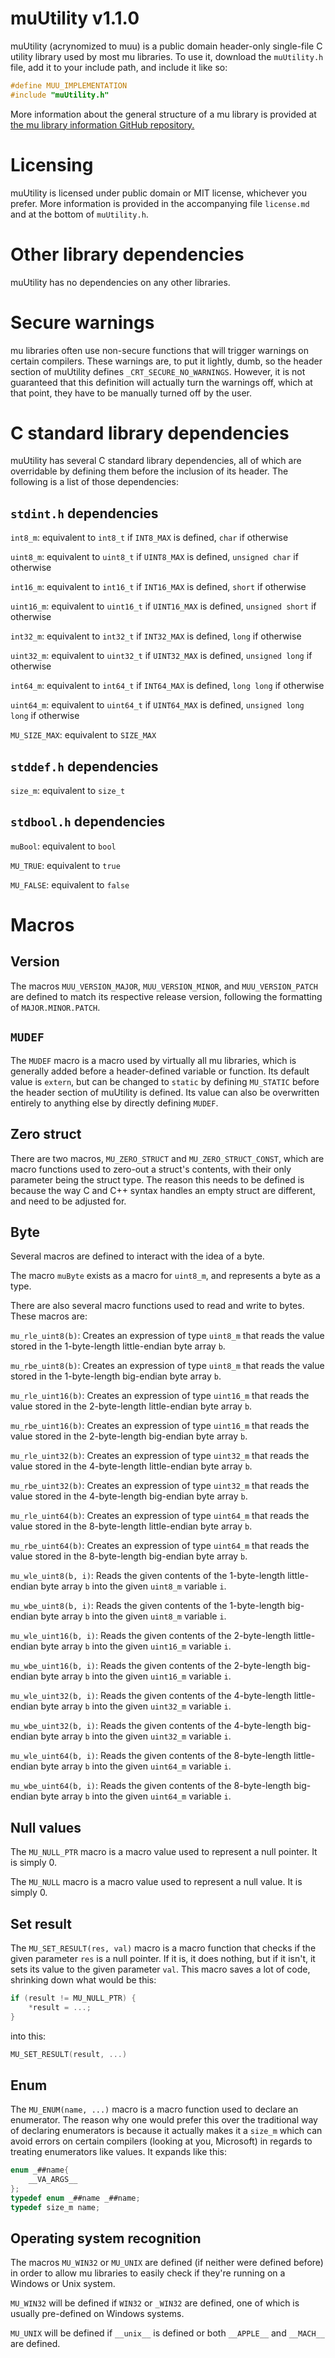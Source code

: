 
# muUtility v1.1.0

muUtility (acrynomized to muu) is a public domain header-only single-file C utility library used by most mu libraries. To use it, download the `muUtility.h` file, add it to your include path, and include it like so:

```c
#define MUU_IMPLEMENTATION
#include "muUtility.h"
```

More information about the general structure of a mu library is provided at [the mu library information GitHub repository.](https://github.com/Muukid/mu-library-information)

# Licensing

muUtility is licensed under public domain or MIT license, whichever you prefer. More information is provided in the accompanying file `license.md` and at the bottom of `muUtility.h`.

# Other library dependencies

muUtility has no dependencies on any other libraries.


# Secure warnings

mu libraries often use non-secure functions that will trigger warnings on certain compilers. These warnings are, to put it lightly, dumb, so the header section of muUtility defines `_CRT_SECURE_NO_WARNINGS`. However, it is not guaranteed that this definition will actually turn the warnings off, which at that point, they have to be manually turned off by the user.

# C standard library dependencies

muUtility has several C standard library dependencies, all of which are overridable by defining them before the inclusion of its header. The following is a list of those dependencies:

## `stdint.h` dependencies

`int8_m`: equivalent to `int8_t` if `INT8_MAX` is defined, `char` if otherwise

`uint8_m`: equivalent to `uint8_t` if `UINT8_MAX` is defined, `unsigned char` if otherwise

`int16_m`: equivalent to `int16_t` if `INT16_MAX` is defined, `short` if otherwise

`uint16_m`: equivalent to `uint16_t` if `UINT16_MAX` is defined, `unsigned short` if otherwise

`int32_m`: equivalent to `int32_t` if `INT32_MAX` is defined, `long` if otherwise

`uint32_m`: equivalent to `uint32_t` if `UINT32_MAX` is defined, `unsigned long` if otherwise

`int64_m`: equivalent to `int64_t` if `INT64_MAX` is defined, `long long` if otherwise

`uint64_m`: equivalent to `uint64_t` if `UINT64_MAX` is defined, `unsigned long long` if otherwise

`MU_SIZE_MAX`: equivalent to `SIZE_MAX`

## `stddef.h` dependencies

`size_m`: equivalent to `size_t`

## `stdbool.h` dependencies

`muBool`: equivalent to `bool`

`MU_TRUE`: equivalent to `true`

`MU_FALSE`: equivalent to `false`

# Macros

## Version

The macros `MUU_VERSION_MAJOR`, `MUU_VERSION_MINOR`, and `MUU_VERSION_PATCH` are defined to match its respective release version, following the formatting of `MAJOR.MINOR.PATCH`.

## `MUDEF`

The `MUDEF` macro is a macro used by virtually all mu libraries, which is generally added before a header-defined variable or function. Its default value is `extern`, but can be changed to `static` by defining `MU_STATIC` before the header section of muUtility is defined. Its value can also be overwritten entirely to anything else by directly defining `MUDEF`.

## Zero struct

There are two macros, `MU_ZERO_STRUCT` and `MU_ZERO_STRUCT_CONST`, which are macro functions used to zero-out a struct's contents, with their only parameter being the struct type. The reason this needs to be defined is because the way C and C++ syntax handles an empty struct are different, and need to be adjusted for.

## Byte

Several macros are defined to interact with the idea of a byte.

The macro `muByte` exists as a macro for `uint8_m`, and represents a byte as a type.

There are also several macro functions used to read and write to bytes. These macros are:

`mu_rle_uint8(b)`: Creates an expression of type `uint8_m` that reads the value stored in the 1-byte-length little-endian byte array `b`.

`mu_rbe_uint8(b)`: Creates an expression of type `uint8_m` that reads the value stored in the 1-byte-length big-endian byte array `b`.

`mu_rle_uint16(b)`: Creates an expression of type `uint16_m` that reads the value stored in the 2-byte-length little-endian byte array `b`.

`mu_rbe_uint16(b)`: Creates an expression of type `uint16_m` that reads the value stored in the 2-byte-length big-endian byte array `b`.

`mu_rle_uint32(b)`: Creates an expression of type `uint32_m` that reads the value stored in the 4-byte-length little-endian byte array `b`.

`mu_rbe_uint32(b)`: Creates an expression of type `uint32_m` that reads the value stored in the 4-byte-length big-endian byte array `b`.

`mu_rle_uint64(b)`: Creates an expression of type `uint64_m` that reads the value stored in the 8-byte-length little-endian byte array `b`.

`mu_rbe_uint64(b)`: Creates an expression of type `uint64_m` that reads the value stored in the 8-byte-length big-endian byte array `b`.

`mu_wle_uint8(b, i)`: Reads the given contents of the 1-byte-length little-endian byte array `b` into the given `uint8_m` variable `i`.

`mu_wbe_uint8(b, i)`: Reads the given contents of the 1-byte-length big-endian byte array `b` into the given `uint8_m` variable `i`.

`mu_wle_uint16(b, i)`: Reads the given contents of the 2-byte-length little-endian byte array `b` into the given `uint16_m` variable `i`.

`mu_wbe_uint16(b, i)`: Reads the given contents of the 2-byte-length big-endian byte array `b` into the given `uint16_m` variable `i`.

`mu_wle_uint32(b, i)`: Reads the given contents of the 4-byte-length little-endian byte array `b` into the given `uint32_m` variable `i`.

`mu_wbe_uint32(b, i)`: Reads the given contents of the 4-byte-length big-endian byte array `b` into the given `uint32_m` variable `i`.

`mu_wle_uint64(b, i)`: Reads the given contents of the 8-byte-length little-endian byte array `b` into the given `uint64_m` variable `i`.

`mu_wbe_uint64(b, i)`: Reads the given contents of the 8-byte-length big-endian byte array `b` into the given `uint64_m` variable `i`.

## Null values

The `MU_NULL_PTR` macro is a macro value used to represent a null pointer. It is simply 0.

The `MU_NULL` macro is a macro value used to represent a null value. It is simply 0.

## Set result
The `MU_SET_RESULT(res, val)` macro is a macro function that checks if the given parameter `res` is a null pointer. If it is, it does nothing, but if it isn't, it sets its value to the given parameter `val`. This macro saves a lot of code, shrinking down what would be this:

```c
if (result != MU_NULL_PTR) {
    *result = ...;
}
```

into this:

```c
MU_SET_RESULT(result, ...)
```


## Enum


The `MU_ENUM(name, ...)` macro is a macro function used to declare an enumerator. The reason why one would prefer this over the traditional way of declaring enumerators is because it actually makes it a `size_m` which can avoid errors on certain compilers (looking at you, Microsoft) in regards to treating enumerators like values. It expands like this:

```c
enum _##name{
    __VA_ARGS__
};
typedef enum _##name _##name;
typedef size_m name;
```


## Operating system recognition
The macros `MU_WIN32` or `MU_UNIX` are defined (if neither were defined before) in order to allow mu libraries to easily check if they're running on a Windows or Unix system.

`MU_WIN32` will be defined if `WIN32` or `_WIN32` are defined, one of which is usually pre-defined on Windows systems.

`MU_UNIX` will be defined if `__unix__` is defined or both `__APPLE__` and `__MACH__` are defined.

